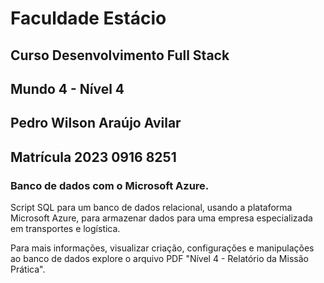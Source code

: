 # Faculdade Estácio
## Curso Desenvolvimento Full Stack
## Mundo 4 - Nível 4
## Pedro Wilson Araújo Avilar
## Matrícula 2023 0916 8251

### Banco de dados com o Microsoft Azure.
Script SQL para um banco de dados relacional, usando a plataforma Microsoft Azure, para armazenar dados para uma empresa especializada em transportes e logística.


Para mais informações, visualizar criação, configurações e manipulações ao banco de dados explore o arquivo PDF "Nível 4 - Relatório da Missão Prática".